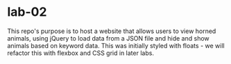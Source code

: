 # lab-02
This repo's purpose is to host a website that allows users to view horned animals, using jQuery to load data from a JSON file and hide and show animals based on keyword data. This was initially styled with floats - we will refactor this with flexbox and CSS grid in later labs.